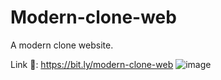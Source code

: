 # Modern-clone-web
A modern clone website.

Link 🔗: https://bit.ly/modern-clone-web
![image](https://github.com/fahadshahbaz/Modern-clone-web/assets/139986354/cfd75023-c239-4a16-a3ca-6203b50145bf)
